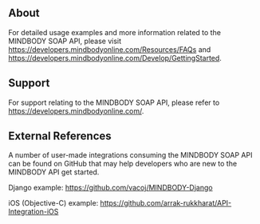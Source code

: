 ## About
For detailed usage examples and more information related to the MINDBODY SOAP API, please visit
https://developers.mindbodyonline.com/Resources/FAQs 
and 
https://developers.mindbodyonline.com/Develop/GettingStarted.

## Support
For support relating to the MINDBODY SOAP API, please refer to https://developers.mindbodyonline.com/.

## External References
A number of user-made integrations consuming the MINDBODY SOAP API can be found on GitHub that may help developers who are new to the MINDBODY API get started.

Django example: https://github.com/vacoj/MINDBODY-Django

iOS (Objective-C) example: https://github.com/arrak-rukkharat/API-Integration-iOS

